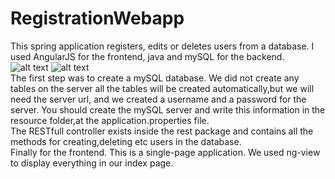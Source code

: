 # RegistrationWebapp
This spring application registers, edits or deletes users from a database. 
I used AngularJS for the frontend, java and mySQL for the backend.
<br />
![alt text](https://drive.google.com/file/d/1H24oBCSNU_saDYfnZuIg6whKUyF3MOyY/view?usp=sharing)
![alt text](https://drive.google.com/file/d/1pTWJnZpvTCAkIqpxyhDNCRCcBnAu8jXP/view?usp=sharing)
<br/>
The first step was to create a mySQL database. We did not create any tables 
on the server all the tables will be created automatically,but we will need
the server url, and we created a username and a password for the server.
You should create the mySQL server and write this information in the resource
folder,at the application.properties file.
<br />
The RESTfull controller exists inside the rest package and contains all
the methods for creating,deleting etc users in the database.
<br />
Finally for the frontend. This is a single-page application. We used 
ng-view to display everything in our index page.
 